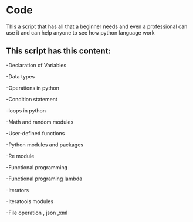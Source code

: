 # Code
This a script that has all that a beginner needs and even a professional can use it and can help anyone to see how python language work  

## This script has this content:
-Declaration of Variables 

-Data types

-Operations in python

-Condition statement

-loops in python

-Math and random modules

-User-defined functions 

-Python modules and packages

-Re module

-Functional programming

-Functional programing lambda

-Iterators 

-Iteratools modules 

-File operation , json ,xml


